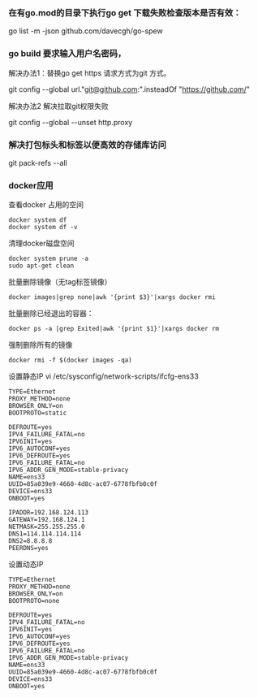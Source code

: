 
### 在有go.mod的目录下执行go get 下载失败检查版本是否有效：

go list -m -json github.com/davecgh/go-spew


###  go build 要求输入用户名密码，

解决办法1：替换go get https 请求方式为git 方式。

git config --global url."git@github.com:".insteadOf "https://github.com/"


解决办法2 解决拉取git权限失败

git config --global --unset http.proxy


### 解决打包标头和标签以便高效的存储库访问
git pack-refs --all



### docker应用

查看docker 占用的空间

```
docker system df
docker system df -v
```

清理docker磁盘空间
```
docker system prune -a
sudo apt-get clean
```

批量删除镜像（无tag标签镜像）
```
docker images|grep none|awk '{print $3}'|xargs docker rmi
```

批量删除已经退出的容器：
``` 
docker ps -a |grep Exited|awk '{print $1}'|xargs docker rm
```

强制删除所有的镜像
``` 
docker rmi -f $(docker images -qa)
```


设置静态IP
vi /etc/sysconfig/network-scripts/ifcfg-ens33
```
TYPE=Ethernet
PROXY_METHOD=none
BROWSER_ONLY=on
BOOTPROTO=static

DEFROUTE=yes
IPV4_FAILURE_FATAL=no
IPV6INIT=yes
IPV6_AUTOCONF=yes
IPV6_DEFROUTE=yes
IPV6_FAILURE_FATAL=no
IPV6_ADDR_GEN_MODE=stable-privacy
NAME=ens33
UUID=85a039e9-4660-4d8c-ac07-6778fbfb0c0f
DEVICE=ens33
ONBOOT=yes

IPADDR=192.168.124.113
GATEWAY=192.168.124.1
NETMASK=255.255.255.0
DNS1=114.114.114.114
DNS2=8.8.8.8
PEERDNS=yes
```

设置动态IP

```
TYPE=Ethernet
PROXY_METHOD=none
BROWSER_ONLY=on
BOOTPROTO=none

DEFROUTE=yes
IPV4_FAILURE_FATAL=no
IPV6INIT=yes
IPV6_AUTOCONF=yes
IPV6_DEFROUTE=yes
IPV6_FAILURE_FATAL=no
IPV6_ADDR_GEN_MODE=stable-privacy
NAME=ens33
UUID=85a039e9-4660-4d8c-ac07-6778fbfb0c0f
DEVICE=ens33
ONBOOT=yes
```


 
